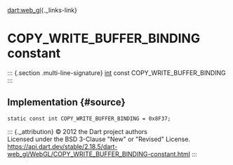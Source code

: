 [dart:web\_gl](../../dart-web_gl/dart-web_gl-library){._links-link}

COPY\_WRITE\_BUFFER\_BINDING constant
=====================================

::: {.section .multi-line-signature}
[int](../../dart-core/int-class) const COPY\_WRITE\_BUFFER\_BINDING
:::

Implementation {#source}
--------------

``` {.language-dart data-language="dart"}
static const int COPY_WRITE_BUFFER_BINDING = 0x8F37;
```

::: {._attribution}
© 2012 the Dart project authors\
Licensed under the BSD 3-Clause \"New\" or \"Revised\" License.\
<https://api.dart.dev/stable/2.18.5/dart-web_gl/WebGL/COPY_WRITE_BUFFER_BINDING-constant.html>
:::

